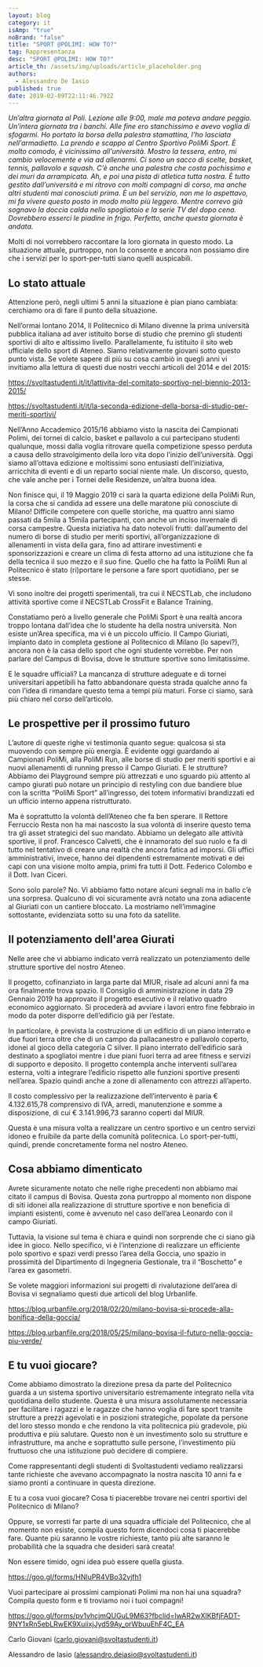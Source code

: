```yaml
---
layout: blog
category: it
isAmp: "true"
noBrand: "false"
title: "SPORT @POLIMI: HOW TO?"
tag: Rappresentanza
desc: "SPORT @POLIMI: HOW TO?"
article_th: /assets/img/uploads/article_placeholder.png
authors:
  - Alessandro De Iasio
published: true
date: 2019-02-09T22:11:46.792Z
---
```

*Un’altra giornata al Poli. Lezione alle 9:00, male ma poteva andare peggio. Un’intera giornata tra i banchi. Alle fine ero stanchissimo e avevo voglia di sfogarmi. Ho portato la borsa della palestra stamattina, l’ho lasciata nell’armadietto. La prendo e scappo al Centro Sportivo PoliMi Sport. È molto comodo, è vicinissimo all’università. Mostro la tessera, entro, mi cambio velocemente e via ad allenarmi. Ci sono un sacco di scelte, basket, tennis, pallavolo e squash. C’è anche una palestra che costa pochissimo e dei muri da arrampicata. Ah, e poi una pista di atletica tutta nostra. È tutto gestito dall’università e mi ritrovo con molti compagni di corso, ma anche altri studenti mai conosciuti prima. È un bel servizio, non me lo aspettavo, mi fa vivere questo posto in modo molto più leggero. Mentre correvo già sognavo la doccia calda nello spogliatoio e la serie TV del dopo cena. Dovrebbero esserci le piadine in frigo. Perfetto, anche questa giornata è andata.*

Molti di noi vorrebbero raccontare la loro giornata in questo modo. La situazione attuale, purtroppo, non lo consente e ancora non possiamo dire che i servizi per lo sport-per-tutti siano quelli auspicabili.

## Lo stato attuale

Attenzione però, negli ultimi 5 anni la situazione è pian piano cambiata: cerchiamo ora di fare il punto della situazione.

Nell’ormai lontano 2014, Il Politecnico di Milano divenne la prima università pubblica italiana ad aver istituito borse di studio che premino gli studenti sportivi di alto e altissimo livello. Parallelamente, fu istituito il sito web ufficiale dello sport di Ateneo. Siamo relativamente giovani sotto questo punto vista. Se volete sapere di più su cosa cambiò in quegli anni vi invitiamo alla lettura di questi due nostri vecchi articoli del 2014 e del 2015:

<https://svoltastudenti.it/it/lattivita-del-comitato-sportivo-nel-biennio-2013-2015/>

<https://svoltastudenti.it/it/la-seconda-edizione-della-borsa-di-studio-per-meriti-sportivi/>

Nell’Anno Accademico 2015/16 abbiamo visto la nascita dei Campionati Polimi, dei tornei di calcio, basket e pallavolo a cui partecipano studenti qualunque, mossi dalla voglia ritrovare quella competizione spesso perduta a causa dello stravolgimento della loro vita dopo l’inizio dell’università. Oggi siamo all’ottava edizione e moltissimi sono entusiasti dell’iniziativa, arricchita di eventi e di un reparto social niente male. Un discorso, questo, che vale anche per i Tornei delle Residenze, un’altra buona idea.

Non finisce qui, il 19 Maggio 2019 ci sarà la quarta edizione della PoliMi Run, la corsa che si candida ad essere una delle maratone più conosciute di Milano! Difficile competere con quelle storiche, ma quattro anni siamo passati da 5mila a 15mila partecipanti, con anche un inciso invernale di corsa campestre. Questa iniziativa ha dato notevoli frutti: dall’aumento del numero di borse di studio per meriti sportivi, all’organizzazione di allenamenti in vista della gara, fino ad attirare investimenti e sponsorizzazioni e creare un clima di festa attorno ad una istituzione che fa della tecnica il suo mezzo e il suo fine. Quello che ha fatto la PoliMi Run al Politecnico è stato (ri)portare le persone a fare sport quotidiano, per se stesse.

Vi sono inoltre dei progetti sperimentali, tra cui il NECSTLab, che includono attività sportive come il NECSTLab CrossFit e Balance Training.

Constatiamo però a livello generale che PoliMi Sport è una realtà ancora troppo lontana dall’idea che lo studente ha della nostra università. Non esiste un’Area specifica, ma vi è un piccolo ufficio. Il Campo Giuriati, impianto dato in completa gestione al Politecnico di Milano (lo sapevi?), ancora non è la casa dello sport che ogni studente vorrebbe. Per non parlare del Campus di Bovisa, dove le strutture sportive sono limitatissime.

E le squadre ufficiali? La mancanza di strutture adeguate e di tornei universitari appetibili ha fatto abbandonare questa strada qualche anno fa con l’idea di rimandare questo tema a tempi più maturi. Forse ci siamo, sarà più chiaro nel corso dell’articolo.

## Le prospettive per il prossimo futuro

L’autore di queste righe vi testimonia quanto segue: qualcosa si sta muovendo con sempre più energia. È evidente oggi guardando ai Campionati PoliMi, alla PoliMi Run, alle borse di studio per meriti sportivi e ai nuovi allenamenti di running presso il Campo Giuriati. E le strutture? Abbiamo dei Playground sempre più attrezzati e uno sguardo più attento al campo giurati può notare un principio di restyling con due bandiere blue con la scritta “PoliMi Sport” all’ingresso, dei totem informativi brandizzati ed un ufficio interno appena ristrutturato.

Ma è soprattutto la volontà dell’Ateneo che fa ben sperare. Il Rettore Ferruccio Resta non ha mai nascosto la sua volontà di inserire questo tema tra gli asset strategici del suo mandato. Abbiamo un delegato alle attività sportive, il prof. Francesco Calvetti, che è innamorato del suo ruolo e fa di tutto nel tentativo di creare una realtà che ancora fatica ad imporsi. Gli uffici amministrativi, invece, hanno dei dipendenti estremamente motivati e dei capi con una visione molto ampia, primi fra tutti il Dott. Federico Colombo e il Dott. Ivan Ciceri.

Sono solo parole? No. Vi abbiamo fatto notare alcuni segnali ma in ballo c’è una sorpresa. Qualcuno di voi sicuramente avrà notato una zona adiacente al Giuriati con un cantiere bloccato. La mostriamo nell’immagine sottostante, evidenziata sotto su una foto da satellite.

## Il potenziamento dell'area Giurati

Nelle aree che vi abbiamo indicato verrà realizzato un potenziamento delle strutture sportive del nostro Ateneo.

Il progetto, cofinanziato in larga parte dal MIUR, risale ad alcuni anni fa ma ora finalmente trova spazio. Il Consiglio di amministrazione in data 29 Gennaio 2019 ha approvato il progetto esecutivo e il relativo quadro economico aggiornato. Si procederà ad avviare i lavori entro fine febbraio in modo da poter disporre dell’edificio già per l’estate.

In particolare, è prevista la costruzione di un edificio di un piano interrato e due fuori terra oltre che di un campo da pallacanestro e pallavolo coperto, idonei al gioco della categoria C silver. Il piano interrato dell’edificio sarà destinato a spogliatoi mentre i due piani fuori terra ad aree fitness e servizi di supporto e deposito. Il progetto contempla anche interventi sull’area esterna, volti a integrare l’edificio rispetto alle funzioni sportive presenti nell’area. Spazio quindi anche a zone di allenamento con attrezzi all’aperto.

Il costo complessivo per la realizzazione dell’intervento è paria € 4.132.615,78 comprensivo di IVA, arredi, manutenzione e somme a disposizione, di cui € 3.141.996,73 saranno coperti dal MIUR.

Questa è una misura volta a realizzare un centro sportivo e un centro servizi idoneo e fruibile da parte della comunità politecnica. Lo sport-per-tutti, quindi, prende concretamente forma nel nostro Ateneo.

## Cosa abbiamo dimenticato

Avrete sicuramente notato che nelle righe precedenti non abbiamo mai citato il campus di Bovisa. Questa zona purtroppo al momento non dispone di siti idonei alla realizzazione di strutture sportive e non beneficia di impianti esistenti, come è avvenuto nel caso dell’area Leonardo con il campo Giuriati.

Tuttavia, la visione sul tema è chiara e quindi non sorprende che ci siano già idee in gioco. Nello specifico, vi è l’intenzione di realizzare un efficiente polo sportivo e spazi verdi presso l’area della Goccia, uno spazio in prossimità del Dipartimento di Ingegneria Gestionale, tra il “Boschetto” e l’area ex gasometri.

Se volete maggiori informazioni sui progetti di rivalutazione dell’area di Bovisa vi segnaliamo questi due articoli del blog Urbanlife.

<https://blog.urbanfile.org/2018/02/20/milano-bovisa-si-procede-alla-bonifica-della-goccia/>

<https://blog.urbanfile.org/2018/05/25/milano-bovisa-il-futuro-nella-goccia-piu-verde/>

## E tu vuoi giocare?

Come abbiamo dimostrato la direzione presa da parte del Politecnico guarda a un sistema sportivo universitario estremamente integrato nella vita quotidiana dello studente. Questa è una misura assolutamente necessaria per facilitare i ragazzi e le ragazze che hanno voglia di fare sport tramite strutture a prezzi agevolati e in posizioni strategiche, popolate da persone del loro stesso mondo e che rendono la vita politecnica più gradevole, più produttiva e più salutare. Questo non è un investimento solo su strutture e infrastrutture, ma anche e soprattutto sulle persone, l’investimento più fruttuoso che una istituzione può decidere di compiere.

Come rappresentanti degli studenti di Svoltastudenti vediamo realizzarsi tante richieste che avevano accompagnato la nostra nascita 10 anni fa e siamo pronti a continuare in questa direzione.

E tu a cosa vuoi giocare? Cosa ti piacerebbe trovare nei centri sportivi del Politecnico di Milano?

Oppure, se vorresti far parte di una squadra ufficiale del Politecnico, che al momento non esiste, compila questo form dicendoci cosa ti piacerebbe fare. Quante più saranno le vostre richieste, tanto più alte saranno le probabilità che la squadra che desideri sarà creata!

Non essere timido, ogni idea può essere quella giusta.

<https://goo.gl/forms/HNluPR4VBo32vjfh1>

Vuoi partecipare ai prossimi campionati Polimi ma non hai una squadra? Compila questo form e ti troviamo noi i tuoi compagni!

<https://goo.gl/forms/pv1vhcjmQUGuL9M63?fbclid=IwAR2wXlKBfjFADT-9NY1xRn5ebLRwEK9XuiixjJyd59Ay_orWbuuEhF4C_EA>

Carlo Giovani ([carlo.giovani@svoltastudenti.it](mailto:carlo.giovani@svoltastudenti.it))

Alessandro de Iasio ([alessandro.deiasio@svoltastudenti.it](mailto:alessandro.deiasio@svoltastudenti.it))